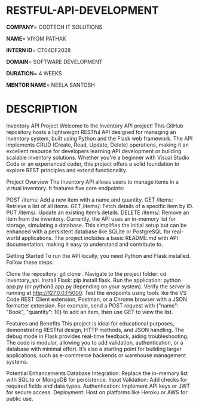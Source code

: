 # RESTFUL-API-DEVELOPMENT

**COMPANY**= CODTECH IT SOLUTIONS

**NAME**= VIYOM PATHAK

**INTERN ID**= CT04DF2028

**DOMAIN**= SOFTWARE DEVELOPMENT

**DURATION**= 4 WEEKS

**MENTOR NAME**= NEELA SANTOSH  

# DESCRIPTION 

Inventory API Project
Welcome to the Inventory API project! This GitHub repository hosts a lightweight RESTful API designed for managing an inventory system, built using Python and the Flask web framework. The API implements CRUD (Create, Read, Update, Delete) operations, making it an excellent resource for developers learning API development or building scalable inventory solutions. Whether you're a beginner with Visual Studio Code or an experienced coder, this project offers a solid foundation to explore REST principles and extend functionality.

Project Overview
The Inventory API allows users to manage items in a virtual inventory. It features five core endpoints:

POST /items: Add a new item with a name and quantity.
GET /items: Retrieve a list of all items.
GET /items/<id>: Fetch details of a specific item by ID.
PUT /items/<id>: Update an existing item’s details.
DELETE /items/<id>: Remove an item from the inventory.
Currently, the API uses an in-memory list for storage, simulating a database. This simplifies the initial setup but can be enhanced with a persistent database like SQLite or PostgreSQL for real-world applications. The project includes a basic README.md with API documentation, making it easy to understand and contribute to.

Getting Started
To run the API locally, you need Python and Flask installed. Follow these steps:

Clone the repository: git clone <repository-url>.
Navigate to the project folder: cd inventory_api.
Install Flask: pip install flask.
Run the application: python app.py (or python3 app.py depending on your system).
Verify the server is running at http://127.0.0.1:5000.
Test the endpoints using tools like the VS Code REST Client extension, Postman, or a Chrome browser with a JSON formatter extension. For example, send a POST request with {"name": "Book", "quantity": 10} to add an item, then use GET to view the list.

Features and Benefits
This project is ideal for educational purposes, demonstrating RESTful design, HTTP methods, and JSON handling. The debug mode in Flask provides real-time feedback, aiding troubleshooting. The code is modular, allowing you to add validation, authentication, or a database with minimal effort. It’s also a starting point for building larger applications, such as e-commerce backends or warehouse management systems.

Potential Enhancements
Database Integration: Replace the in-memory list with SQLite or MongoDB for persistence.
Input Validation: Add checks for required fields and data types.
Authentication: Implement API keys or JWT for secure access.
Deployment: Host on platforms like Heroku or AWS for public use.
